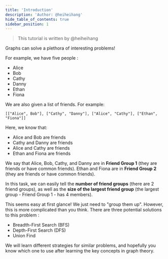 ```yaml
---
title: 'Introduction'
description: 'Author: @heiheihang'
hide_table_of_contents: true
sidebar_position: 1
---
```


> This tutorial is written by @heiheihang

Graphs can solve a plethora of interesting problems!

For example, we have five people :

* Alice
* Bob
* Cathy
* Danny
* Ethan
* Fiona

We are also given a list of friends. For example:

`[["Alice", Bob"], ["Cathy", "Danny"], ["Alice", "Cathy"], ["Ethan", "Fiona"]]`

Here, we know that:

* Alice and Bob are friends
* Cathy and Danny are friends
* Alice and Cathy are friends
* Ethan and Fiona are friends

We say that Alice, Bob, Cathy, and Danny are in **Friend Group 1** (they are friends or have common friends). Ethan and Fiona are in **Friend Group 2** (they are friends or have common friends).

In this task, we can easily tell the **number of friend groups** (there are 2 friend groups), as well as the **size of the largest friend group** (the largest group - Friend Group 1 - has 4 members).

This seems easy at first glance! We just need to "group them up". However, this is more complicated than you think. There are three potential solutions to this problem :

* Breadth-First Search (BFS)
* Depth-First Search (DFS)
* Union Find

We will learn different strategies for similar problems, and hopefully you know which one to use after learning the key concepts in graph theory.
